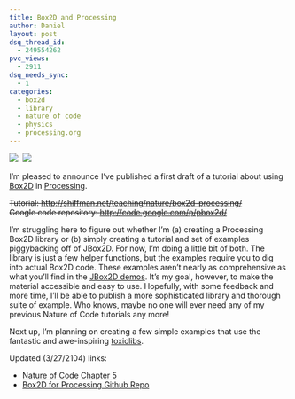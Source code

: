```yaml
---
title: Box2D and Processing
author: Daniel
layout: post
dsq_thread_id:
  - 249554262
pvc_views:
  - 2911
dsq_needs_sync:
  - 1
categories:
  - box2d
  - library
  - nature of code
  - physics
  - processing.org
---
```

<p><img src="http://shiffman.net/itp/classes/nature/box2d_2010/boxes.jpg"/>&nbsp; <img src="http://shiffman.net/itp/classes/nature/box2d_2010/blob.jpg"/></p>
<p>I&#8217;m pleased to announce I&#8217;ve published a first draft of a tutorial about using <a href="http://www.box2d.org/">Box2D</a> in <a href="http://www.processing.org">Processing</a>. </p>

<strike><p>Tutorial: <a href="http://shiffman.net/teaching/nature/box2d-processing/">http://shiffman.net/teaching/nature/box2d-processing/</a><br />
Google code repository: <a href="http://code.google.com/p/pbox2d/">http://code.google.com/p/pbox2d/</a></p></strike>

<p>I&#8217;m struggling here to figure out whether I&#8217;m (a) creating a Processing Box2D library or (b) simply creating a tutorial and set of examples piggybacking off of JBox2D.  For now, I&#8217;m doing a little bit of both.  The library is just a few helper functions, but the examples require you to dig into actual Box2D code.  These examples aren&#8217;t nearly as comprehensive as what you&#8217;ll find in the <a href="http://jbox2d.org">JBox2D demos</a>.  It&#8217;s my goal, however, to make the material accessible and easy to use.  Hopefully, with some feedback and more time, I&#8217;ll be able to publish a more sophisticated library and thorough suite of example.  Who knows, maybe no one will ever need any of my previous Nature of Code tutorials any more!</p>
<p>Next up, I&#8217;m planning on creating a few simple examples that use the fantastic and awe-inspiring <a href="http://toxiclibs.org/">toxiclibs</a>.</p>

<p>
	Updated (3/27/2104) links:
	<ul>
		<li><a href="http://natureofcode.com/book/chapter-5-physics-libraries/">Nature of Code Chapter 5</a></li>
		<li><a href="https://github.com/shiffman/Box2D-for-Processing">Box2D for Processing Github Repo</a></li>
	</ul>
</p>


